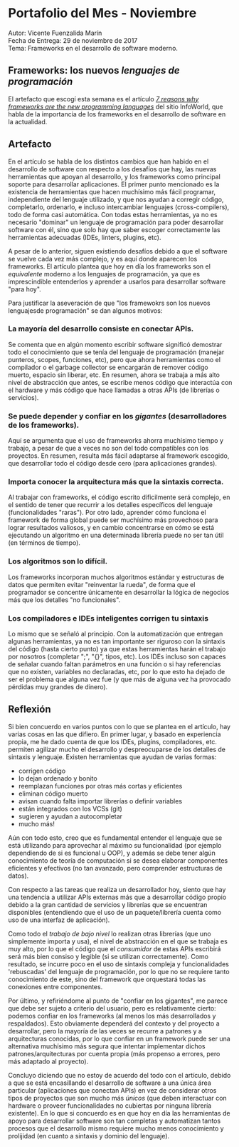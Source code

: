 
# Portafolio del Mes - Noviembre

Autor: Vicente Fuenzalida Marín  
Fecha de Entrega: 29 de noviembre de 2017  
Tema: Frameworks en el desarrollo de software moderno.

## Frameworks: los nuevos *lenguajes de programación*

El artefacto que escogí esta semana es el artículo [*7 reasons why frameworks are the new programming languages*](https://www.infoworld.com/article/2902242/application-development/7-reasons-why-frameworks-are-the-new-programming-languages.html) del sitio InfoWorld, que habla de la importancia de los frameworks en el desarrollo de software en la actualidad.

## Artefacto

En el artículo se habla de los distintos cambios que han habido en el desarrollo de software con respecto a los desafíos que hay, las nuevas herramientas que apoyan al desarrollo, y los frameworks como principal soporte para desarrollar aplicaciones. 
El primer punto mencionado es la existencia de herramientas que hacen muchísimo más fácil programar, independiente del lenguaje utilizado, y que nos ayudan a corregir código, completarlo, ordenarlo, e incluso intercambiar lenguajes (cross-compilers), todo de forma casi automática. Con todas estas herramientas, ya no es necesario "dominar" un lenguaje de programación para poder desarrollar software con él, sino que solo hay que saber escoger correctamente las herramientas adecuadas (IDEs, linters, plugins, etc).

A pesar de lo anterior, siguen existiendo desafíos debido a que el software se vuelve cada vez más complejo, y es aquí donde aparecen los frameworks. El artículo plantea que hoy en día los frameworks son el *equivalente* moderno a los lenguajes de programación, ya que es imprescindible entenderlos y aprender a usarlos para desarrollar software "para hoy".

Para justificar la aseveración de que "los framewokrs son los nuevos lenguajesde programación" se dan algunos motivos:

### La mayoría del desarrollo consiste en conectar APIs.
Se comenta que en algún momento escribir software significó demostrar todo el conocimiento que se tenía del lenguaje de programación (manejar punteros, scopes, funciones, etc), pero que ahora herramientas como el compilador o el garbage collector se encargarán de remover código muerto, espacio sin liberar, etc.
En resumen, ahora se trabaja a más alto nivel de abstracción que antes, se escribe menos código que interactúa con el hardware y más código que hace llamadas a otras APIs (de librerías o servicios).

### Se puede depender y confiar en los *gigantes* (desarrolladores de los frameworks).
Aquí se argumenta que el uso de frameworks ahorra muchísimo tiempo y trabajo, a pesar de que a veces no son del todo compatibles con los proyectos. En resumen, resulta más fácil adaptarse al framework escogido, que desarrollar todo el código desde cero (para aplicaciones grandes).

### Importa conocer la arquitectura más que la sintaxis correcta.
Al trabajar con frameworks, el código escrito dificilmente será complejo, en el sentido de tener que recurrir a los detalles específicos del lenguaje (funcionalidades "raras"). Por otro lado, aprender cómo funciona el framework de forma global puede ser muchísimo más provechoso para lograr resultados valiosos, y en cambio concentrarse en cómo se está ejecutando un algoritmo en una determinada librería puede no ser tan útil (en términos de tiempo).

### Los algoritmos son lo difícil.
Los frameworks incorporan muchos algoritmos estándar y estructuras de datos que permiten evitar "reinventar la rueda", de forma que el programador se concentre únicamente en desarrollar la lógica de negocios más que los detalles "no funcionales".

### Los compiladores e IDEs inteligentes corrigen tu sintaxis

Lo mismo que se señaló al principio. Con la automatización que entregan algunas herramientas, ya no es tan importante ser riguroso con la sintaxis del código (hasta cierto punto) ya que estas herramientas harán el trabajo por nosotros (completar ";", "{}", tipos, etc). Los IDEs incluso son capaces de señalar cuando faltan parámetros en una función o si hay referencias que no existen, variables no declaradas, etc, por lo que esto ha dejado de ser el problema que alguna vez fue (y que más de alguna vez ha provocado pérdidas muy grandes de dinero).


## Reflexión

Si bien concuerdo en varios puntos con lo que se plantea en el artículo, hay varias cosas en las que difiero. 
En primer lugar, y basado en experiencia propia, me he dado cuenta de que los IDEs, plugins, compiladores, etc. permiten agilizar mucho el desarrollo y despreocuparse de los detalles de sintaxis y lenguaje. Existen herramientas que ayudan de varias formas:

*   corrigen código
*   lo dejan ordenado y bonito
*   reemplazan funciones por otras más cortas y eficientes
*   eliminan código muerto
*   avisan cuando falta importar librerías o definir variables
*   están integrados con los VCSs (git)
*   sugieren y ayudan a autocompletar
*   mucho más!

Aún con todo esto, creo que es fundamental entender el lenguaje que se está utilizando para aprovechar al máximo su funcionalidad (por ejemplo dependiendo de si es funcional u OOP), y además se debe tener algún conocimiento de teoría de computación si se desea elaborar componentes eficientes y efectivos (no tan avanzado, pero comprender estructuras de datos).

Con respecto a las tareas que realiza un desarrollador hoy, siento que hay una tendencia a utilizar APIs externas más que a desarrollar código propio debido a la gran cantidad de servicios y librerías que se encuentran disponibles (entendiendo que el uso de un paquete/librería cuenta como uso de una interfaz de aplicación).  

Como todo el *trabajo de bajo nivel* lo realizan otras librerías (que uno simplemente importa y usa), el nivel de abstracción en el que se trabaja es muy alto, por lo que el código que el *consumidor* de estas APIs escribirá será más bien consiso y legible (si se utilizan correctamente). Como resultado, se incurre poco en el uso de sintaxis compleja y funcionalidades 'rebuscadas' del lenguaje de programación, por lo que no se requiere tanto conocimiento de este, sino del framework que orquestará todas las conexiones entre componentes.

Por último, y refiriéndome al punto de "confiar en los gigantes", me parece que debe ser sujeto a criterio del usuario, pero es relativamente cierto: podemos confiar en los frameworks (al menos los más desarrollados y respaldados). Esto obviamente dependerá del contexto y del proyecto a desarrollar, pero la mayoría de las veces se recurre a patrones y a arquitecturas conocidas, por lo que confiar en un framework puede ser una alternativa muchísimo más segura que intentar implementar dichos patrones/arquitecturas por cuenta propia (más propenso a errores, pero más adaptado al proyecto).

Concluyo diciendo que no estoy de acuerdo del todo con el artículo, debido a que se está encasillando el desarrollo de software a una única área particular (aplicaciones que conectan APIs) en vez de considerar otros tipos de proyectos que son mucho más *únicos* (que deben interactuar con hardware o proveer funcionalidades no cubiertas por ninguna librería existente). En lo que si concuerdo es en que hoy en día las herramientas de apoyo para desarrollar software son tan completas y automatizan tantos procesos que el desarrollo mismo requiere mucho menos conocimiento y prolijidad (en cuanto a sintaxis y dominio del lenguaje).